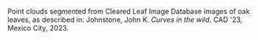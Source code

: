 Point clouds segmented from Cleared Leaf Image Database images of oak leaves,
as described in:
Johnstone, John K. *Curves in the wild*. CAD '23, Mexico City, 2023.
